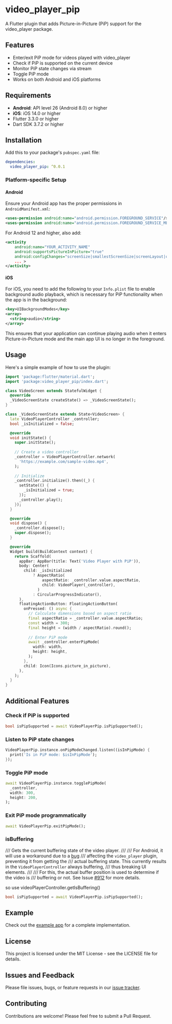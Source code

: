 # video_player_pip

A Flutter plugin that adds Picture-in-Picture (PiP) support for the video_player package.

## Features

- Enter/exit PiP mode for videos played with video_player
- Check if PiP is supported on the current device
- Monitor PiP state changes via stream
- Toggle PiP mode
- Works on both Android and iOS platforms

## Requirements

- **Android**: API level 26 (Android 8.0) or higher
- **iOS**: iOS 14.0 or higher
- Flutter 3.3.0 or higher
- Dart SDK 3.7.2 or higher

## Installation

Add this to your package's `pubspec.yaml` file:

```yaml
dependencies:
  video_player_pip: ^0.0.1
```

### Platform-specific Setup

#### Android

Ensure your Android app has the proper permissions in `AndroidManifest.xml`:

```xml
<uses-permission android:name="android.permission.FOREGROUND_SERVICE"/>
<uses-permission android:name="android.permission.FOREGROUND_SERVICE_MEDIA_PLAYBACK"/>
```

For Android 12 and higher, also add:

```xml
<activity
    android:name="YOUR_ACTIVITY_NAME"
    android:supportsPictureInPicture="true"
    android:configChanges="screenSize|smallestScreenSize|screenLayout|orientation"
    ... >
</activity>
```

#### iOS

For iOS, you need to add the following to your `Info.plist` file to enable background audio playback, which is necessary for PiP functionality when the app is in the background:

```xml
<key>UIBackgroundModes</key>
<array>
  <string>audio</string>
</array>
```

This ensures that your application can continue playing audio when it enters Picture-in-Picture mode and the main app UI is no longer in the foreground.

## Usage

Here's a simple example of how to use the plugin:

```dart
import 'package:flutter/material.dart';
import 'package:video_player_pip/index.dart';

class VideoScreen extends StatefulWidget {
  @override
  _VideoScreenState createState() => _VideoScreenState();
}

class _VideoScreenState extends State<VideoScreen> {
  late VideoPlayerController _controller;
  bool _isInitialized = false;

  @override
  void initState() {
    super.initState();
    
    // Create a video controller
    _controller = VideoPlayerController.network(
      'https://example.com/sample-video.mp4',
    );
    
    // Initialize
    _controller.initialize().then((_) {
      setState(() {
        _isInitialized = true;
      });
      _controller.play();
    });
  }

  @override
  void dispose() {
    _controller.dispose();
    super.dispose();
  }

  @override
  Widget build(BuildContext context) {
    return Scaffold(
      appBar: AppBar(title: Text('Video Player with PiP')),
      body: Center(
        child: _isInitialized
            ? AspectRatio(
                aspectRatio: _controller.value.aspectRatio,
                child: VideoPlayer(_controller),
              )
            : CircularProgressIndicator(),
      ),
      floatingActionButton: FloatingActionButton(
        onPressed: () async {
          // Calculate dimensions based on aspect ratio
          final aspectRatio = _controller.value.aspectRatio;
          const width = 300;
          final height = (width / aspectRatio).round();
          
          // Enter PiP mode
          await _controller.enterPipMode(
            width: width,
            height: height,
          );
        },
        child: Icon(Icons.picture_in_picture),
      ),
    );
  }
}
```

## Additional Features

### Check if PiP is supported

```dart
bool isPipSupported = await VideoPlayerPip.isPipSupported();
```

### Listen to PiP state changes

```dart
VideoPlayerPip.instance.onPipModeChanged.listen((isInPipMode) {
  print('Is in PiP mode: $isInPipMode');
});
```

### Toggle PiP mode

```dart
await VideoPlayerPip.instance.togglePipMode(
  _controller, 
  width: 300, 
  height: 200, 
);
```

### Exit PiP mode programmatically

```dart
await VideoPlayerPip.exitPipMode();
```

### isBuffering 
  /// Gets the current buffering state of the video player.
  ///
  /// For Android, it will use a workaround due to a [bug](https://github.com/flutter/flutter/issues/165149)
  /// affecting the `video_player` plugin, preventing it from getting the
  /// actual buffering state. This currently results in the `VideoPlayerController` always buffering,
  /// thus breaking UI elements.
  ///
  /// For this, the actual buffer position is used to determine if the video is
  /// buffering or not. See Issue [#912](https://github.com/fluttercommunity/chewie/pull/912) for more details.


  so use videoPlayerController.getIsBuffering()

```dart
bool isPipSupported = await VideoPlayerPip.isPipSupported();
```


## Example

Check out the [example app](example/) for a complete implementation.

## License

This project is licensed under the MIT License - see the LICENSE file for details.

## Issues and Feedback

Please file issues, bugs, or feature requests in our [issue tracker](https://github.com/AkmaljonAbdirakhimov/video_player_pip/issues).

## Contributing

Contributions are welcome! Please feel free to submit a Pull Request.
